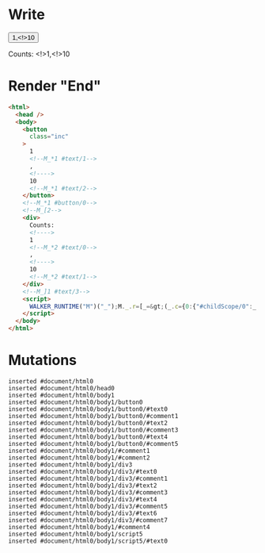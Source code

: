 # Write
  <button class=inc>1<!--M_*1 #text/1-->,<!>10<!--M_*1 #text/2--></button><!--M_*1 #button/0--><!--M_[2--><div>Counts: <!>1<!--M_*2 #text/0-->,<!>10<!--M_*2 #text/1--></div><!--M_]1 #text/3--><script>WALKER_RUNTIME("M")("_");M._.r=[_=>(_.c={0:{"#childScope/0":_.a={x:1,y:10,"#text/3!":_.b={},"#text/3(":_._["packages/translator-tags/src/__tests__/fixtures/custom-tag-parameters-from-args/template.marko_1_renderer"]}},1:_.a,2:_.b}),1,"packages/translator-tags/src/__tests__/fixtures/custom-tag-parameters-from-args/components/custom-tag.marko_0_x_y",0];M._.w()</script>


# Render "End"
```html
<html>
  <head />
  <body>
    <button
      class="inc"
    >
      1
      <!--M_*1 #text/1-->
      ,
      <!---->
      10
      <!--M_*1 #text/2-->
    </button>
    <!--M_*1 #button/0-->
    <!--M_[2-->
    <div>
      Counts: 
      <!---->
      1
      <!--M_*2 #text/0-->
      ,
      <!---->
      10
      <!--M_*2 #text/1-->
    </div>
    <!--M_]1 #text/3-->
    <script>
      WALKER_RUNTIME("M")("_");M._.r=[_=&gt;(_.c={0:{"#childScope/0":_.a={x:1,y:10,"#text/3!":_.b={},"#text/3(":_._["packages/translator-tags/src/__tests__/fixtures/custom-tag-parameters-from-args/template.marko_1_renderer"]}},1:_.a,2:_.b}),1,"packages/translator-tags/src/__tests__/fixtures/custom-tag-parameters-from-args/components/custom-tag.marko_0_x_y",0];M._.w()
    </script>
  </body>
</html>
```

# Mutations
```
inserted #document/html0
inserted #document/html0/head0
inserted #document/html0/body1
inserted #document/html0/body1/button0
inserted #document/html0/body1/button0/#text0
inserted #document/html0/body1/button0/#comment1
inserted #document/html0/body1/button0/#text2
inserted #document/html0/body1/button0/#comment3
inserted #document/html0/body1/button0/#text4
inserted #document/html0/body1/button0/#comment5
inserted #document/html0/body1/#comment1
inserted #document/html0/body1/#comment2
inserted #document/html0/body1/div3
inserted #document/html0/body1/div3/#text0
inserted #document/html0/body1/div3/#comment1
inserted #document/html0/body1/div3/#text2
inserted #document/html0/body1/div3/#comment3
inserted #document/html0/body1/div3/#text4
inserted #document/html0/body1/div3/#comment5
inserted #document/html0/body1/div3/#text6
inserted #document/html0/body1/div3/#comment7
inserted #document/html0/body1/#comment4
inserted #document/html0/body1/script5
inserted #document/html0/body1/script5/#text0
```